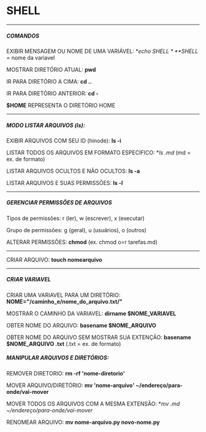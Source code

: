 # SHELL
___

##### COMANDOS

EXIBIR MENSAGEM OU NOME DE
UMA VARIÁVEL: **echo $SHELL**
*$SHELL* = nome da variavel

MOSTRAR DIRETÓRIO ATUAL: **pwd**

IR PARA DIRETÓRIO A CIMA: **cd ..**

IR PARA DIRETÓRIO ANTERIOR: **cd -**

**$HOME** REPRESENTA O DIRETÓRIO HOME
___

##### MODO LISTAR ARQUIVOS (ls):

EXIBIR ARQUIVOS COM SEU ID (hinode):
**ls -i**

LISTAR TODOS OS ARQUIVOS EM FORMATO
ESPECIFICO: **ls *.md** (md = ex. de formato)

LISTAR ARQUIVOS OCULTOS E NÃO OCULTOS:
**ls -a**

LISTAR ARQUIVOS E SUAS PERMISSÕES:
**ls -l**
___

##### GERENCIAR PERMISSÕES DE ARQUIVOS

Tipos de permissões: r (ler), w (escrever),
x (executar)

Grupo de permissões: g (geral), u (usuários),
o (outros)

ALTERAR PERMISSÕES: **chmod**
(ex. chmod o=r tarefas.md)
___

CRIAR ARQUIVO: **touch nomearquivo**
___

##### CRIAR VARIAVEL

CRIAR UMA VARIAVEL PARA UM DIRETÓRIO:
**NOME="/caminho_e/nome_do_arquivo.txt/"**

MOSTRAR O CAMINHO DA VARIAVEL:
**dirname $NOME_VARIAVEL**

OBTER NOME DO ARQUIVO:
**basename $NOME_ARQUIVO**

OBTER NOME DO ARQUIVO SEM MOSTRAR
SUA EXTENÇÃO:
**basename $NOME_ARQUIVO .txt**
(.txt = ex. de formato)

##### MANIPULAR ARQUIVOS E DIRETÓRIOS:

REMOVER DIRETORIO: **rm -rf 'nome-diretorio'**

MOVER ARQUIVO/DIRETÓRIO: **mv 'nome-arquivo' ~/endereço/para-onde/vai-mover**

MOVER TODOS OS ARQUIVOS COM A MESMA EXTENSÃO: **mv *.md ~/endereço/para-onde/vai-mover**

RENOMEAR ARQUIVO: **mv nome-arquivo.py novo-nome.py**
